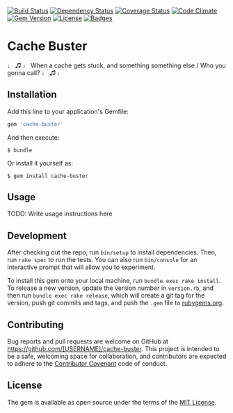 [![Build Status](http://img.shields.io/travis/theodi/cache-buster.svg)](https://travis-ci.org/theodi/cache-buster)
[![Dependency Status](http://img.shields.io/gemnasium/theodi/cache-buster.svg)](https://gemnasium.com/theodi/cache-buster)
[![Coverage Status](http://img.shields.io/coveralls/theodi/cache-buster.svg)](https://coveralls.io/r/theodi/cache-buster)
[![Code Climate](http://img.shields.io/codeclimate/github/theodi/cache-buster.svg)](https://codeclimate.com/github/theodi/cache-buster)
[![Gem Version](http://img.shields.io/gem/v/cache-buster.svg)](https://rubygems.org/gems/cache-buster)
[![License](http://img.shields.io/:license-mit-blue.svg)](http://theodi.mit-license.org)
[![Badges](http://img.shields.io/:badges-7/7-ff6799.svg)](https://github.com/badges/badgerbadgerbadger)

# Cache Buster

♩ ♫ ♩ When a cache gets stuck, and something something else / Who you gonna call? ♩ ♫ ♩

## Installation

Add this line to your application's Gemfile:

```ruby
gem 'cache-buster'
```

And then execute:

    $ bundle

Or install it yourself as:

    $ gem install cache-buster

## Usage

TODO: Write usage instructions here

## Development

After checking out the repo, run `bin/setup` to install dependencies. Then, run `rake spec` to run the tests. You can also run `bin/console` for an interactive prompt that will allow you to experiment.

To install this gem onto your local machine, run `bundle exec rake install`. To release a new version, update the version number in `version.rb`, and then run `bundle exec rake release`, which will create a git tag for the version, push git commits and tags, and push the `.gem` file to [rubygems.org](https://rubygems.org).

## Contributing

Bug reports and pull requests are welcome on GitHub at https://github.com/[USERNAME]/cache-buster. This project is intended to be a safe, welcoming space for collaboration, and contributors are expected to adhere to the [Contributor Covenant](http://contributor-covenant.org) code of conduct.


## License

The gem is available as open source under the terms of the [MIT License](http://opensource.org/licenses/MIT).
